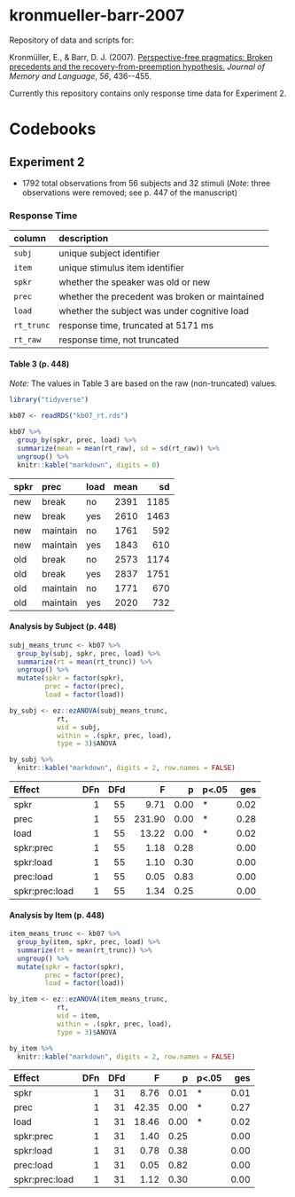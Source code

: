 
kronmueller-barr-2007
=====================

Repository of data and scripts for:

Kronmüller, E., & Barr, D. J. (2007). [Perspective-free pragmatics: Broken precedents and the recovery-from-preemption hypothesis.](https://doi.org/10.1016/j.jml.2006.05.002) *Journal of Memory and Language*, *56*, 436--455.

Currently this repository contains only response time data for Experiment 2.

Codebooks
=========

Experiment 2
------------

-   1792 total observations from 56 subjects and 32 stimuli (*Note*: three observations were removed; see p. 447 of the manuscript)

### Response Time

| column     | description                                    |
|:-----------|:-----------------------------------------------|
| `subj`     | unique subject identifier                      |
| `item`     | unique stimulus item identifier                |
| `spkr`     | whether the speaker was old or new             |
| `prec`     | whether the precedent was broken or maintained |
| `load`     | whether the subject was under cognitive load   |
| `rt_trunc` | response time, truncated at 5171 ms            |
| `rt_raw`   | response time, not truncated                   |

#### Table 3 (p. 448)

*Note:* The values in Table 3 are based on the raw (non-truncated) values.

``` r
library("tidyverse")

kb07 <- readRDS("kb07_rt.rds")

kb07 %>%
  group_by(spkr, prec, load) %>%
  summarize(mean = mean(rt_raw), sd = sd(rt_raw)) %>%
  ungroup() %>%
  knitr::kable("markdown", digits = 0)
```

| spkr | prec     | load |  mean|    sd|
|:-----|:---------|:-----|-----:|-----:|
| new  | break    | no   |  2391|  1185|
| new  | break    | yes  |  2610|  1463|
| new  | maintain | no   |  1761|   592|
| new  | maintain | yes  |  1843|   610|
| old  | break    | no   |  2573|  1174|
| old  | break    | yes  |  2837|  1751|
| old  | maintain | no   |  1771|   670|
| old  | maintain | yes  |  2020|   732|

#### Analysis by Subject (p. 448)

``` r
subj_means_trunc <- kb07 %>%
  group_by(subj, spkr, prec, load) %>%
  summarize(rt = mean(rt_trunc)) %>%
  ungroup() %>%
  mutate(spkr = factor(spkr),
         prec = factor(prec),
         load = factor(load))

by_subj <- ez::ezANOVA(subj_means_trunc,
            rt,
            wid = subj,
            within = .(spkr, prec, load),
            type = 3)$ANOVA

by_subj %>%
  knitr::kable("markdown", digits = 2, row.names = FALSE) 
```

| Effect         |  DFn|  DFd|       F|     p| p&lt;.05 |   ges|
|:---------------|----:|----:|-------:|-----:|:---------|-----:|
| spkr           |    1|   55|    9.71|  0.00| \*       |  0.02|
| prec           |    1|   55|  231.90|  0.00| \*       |  0.28|
| load           |    1|   55|   13.22|  0.00| \*       |  0.02|
| spkr:prec      |    1|   55|    1.18|  0.28|          |  0.00|
| spkr:load      |    1|   55|    1.10|  0.30|          |  0.00|
| prec:load      |    1|   55|    0.05|  0.83|          |  0.00|
| spkr:prec:load |    1|   55|    1.34|  0.25|          |  0.00|

#### Analysis by Item (p. 448)

``` r
item_means_trunc <- kb07 %>%
  group_by(item, spkr, prec, load) %>%
  summarize(rt = mean(rt_trunc)) %>%
  ungroup() %>%
  mutate(spkr = factor(spkr),
         prec = factor(prec),
         load = factor(load))

by_item <- ez::ezANOVA(item_means_trunc,
            rt,
            wid = item,
            within = .(spkr, prec, load),
            type = 3)$ANOVA

by_item %>%
  knitr::kable("markdown", digits = 2, row.names = FALSE)
```

| Effect         |  DFn|  DFd|      F|     p| p&lt;.05 |   ges|
|:---------------|----:|----:|------:|-----:|:---------|-----:|
| spkr           |    1|   31|   8.76|  0.01| \*       |  0.01|
| prec           |    1|   31|  42.35|  0.00| \*       |  0.27|
| load           |    1|   31|  18.46|  0.00| \*       |  0.02|
| spkr:prec      |    1|   31|   1.40|  0.25|          |  0.00|
| spkr:load      |    1|   31|   0.78|  0.38|          |  0.00|
| prec:load      |    1|   31|   0.05|  0.82|          |  0.00|
| spkr:prec:load |    1|   31|   1.12|  0.30|          |  0.00|
